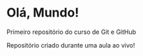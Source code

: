 # Olá, Mundo!
 Primeiro repositório do curso de Git e GitHub


 Repositório criado durante uma aula ao vivo!

